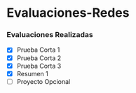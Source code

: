 # Evaluaciones-Redes


### Evaluaciones Realizadas

- [X] Prueba Corta 1
- [X] Prueba Corta 2
- [X] Prueba Corta 3
- [X] Resumen 1
- [ ] Proyecto Opcional